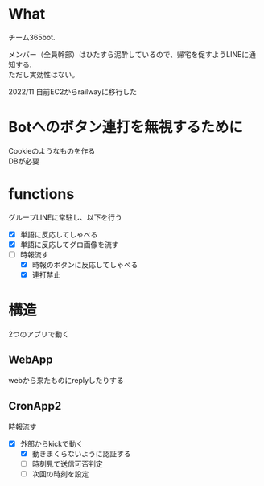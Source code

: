 # What

チーム365bot.


メンバー（全員幹部）はひたすら泥酔しているので、帰宅を促すようLINEに通知する.  
ただし実効性はない。

2022/11 自前EC2からrailwayに移行した

# Botへのボタン連打を無視するために

Cookieのようなものを作る  
DBが必要


# functions

グループLINEに常駐し、以下を行う
- [x] 単語に反応してしゃべる
- [x] 単語に反応してグロ画像を流す
- [ ] 時報流す
  - [x] 時報のボタンに反応してしゃべる
  - [x] 連打禁止

# 構造

2つのアプリで動く

## WebApp
webから来たものにreplyしたりする

## CronApp2
時報流す
- [x] 外部からkickで動く
  - [x] 動きまくらないように認証する
  - [ ] 時刻見て送信可否判定
  - [ ] 次回の時刻を設定
